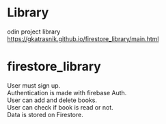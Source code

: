 
# Library
odin project library\
https://gkatrasnik.github.io/firestore_library/main.html

# firestore_library

User must sign up.\
Authentication is made with firebase Auth.\
User can add and delete books.\
User can check if book is read or not.\
Data is stored on Firestore.

